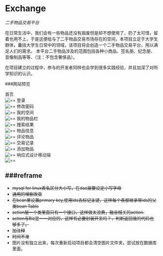 # Exchange
*二手物品交易平台*

在日常生活中，我们会有一些物品还没有报废但是却不想使用了，扔了太可惜，留着也用不上，于是这便给与了二手物品交易市场存在的空间，本项目立足于大学生群体，囊括大学生日常中的领域，该项目将会创造一个二手物品交易平台，用以满足人们的需求。
本平台二手物品涉及的范围包括各种小商品、签名册、纪念册、音像制品等等、（注：不包含奢侈品）。

在项目建立的过程中，参与的开发者同样也会学到很多实践经验，并且加深了对所学知识的认识。



###网站预览  

首页  
![==](preview/index.png)
登录  
![==](preview/Login.png)
修改密码  
![==](preview/ChangePassword.png)
我的空间  
![==](preview/MySpace.png)
我的物品栏  
![==](preview/MyItem.png)
搜索结果    
![==](preview/SearchResult.png)
物品信息  
![==](preview/ItemInfo.png)
评论物品  
![==](preview/Comment.png)
交易记录  
![==](preview/Deallist.png)
添加物品  
![==](preview/AddItem.png)
响应式设计移动端  
![==](preview/mobile.png)


###reframe
-----------------------
* <del>mysql for linux表名区分大小写，在dao层要设定小写字母 </del>
* <del>通用的增删改查</del>
* <del>在bean里设置primary key,使用ids去标记主键，这样每个表都继承带ids的父类bean Table</del>
* <del>action层一个类里面只有一个接口，这样做太浪费，融合相关的action.</del>
* <del>action与Biz是一一对应的，这样有必要封装开来吗？，判断返回值的代码也够多了。</del>
* <del>加注释</del>
* <del>时间不准</del>
* 图片没有独立出来，每次重新启动项目都会清空图片文件夹，尝试放在数据库里面。





